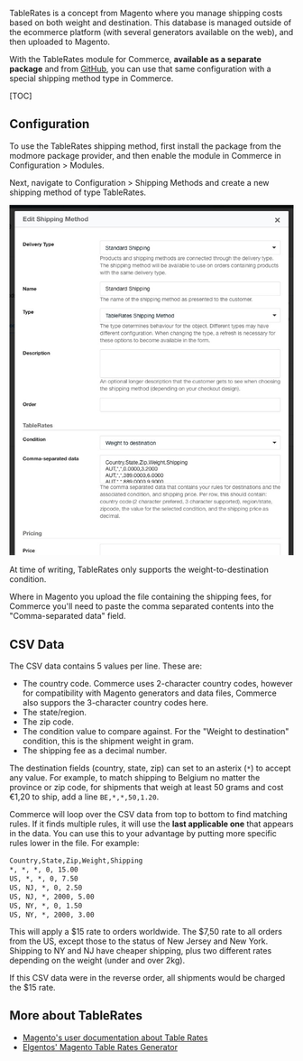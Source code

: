 
TableRates is a concept from Magento where you manage shipping costs based on both weight and destination. This database is managed outside of the ecommerce platform (with several generators available on the web), and then uploaded to Magento.

With the TableRates module for Commerce, **available as a separate package** and from [GitHub](https://github.com/modmore/Commerce_TableRates), you can use that same configuration with a special shipping method type in Commerce.

[TOC]
 
## Configuration

To use the TableRates shipping method, first install the package from the modmore package provider, and then enable the module in Commerce in Configuration > Modules.

Next, navigate to Configuration > Shipping Methods and create a new shipping method of type TableRates. 

![Screenshot showing the edit panel for a TableRates shipping method](../../../images/modules/tablerates.jpg)

At time of writing, TableRates only supports the weight-to-destination condition. 
 
Where in Magento you upload the file containing the shipping fees, for Commerce you'll need to paste the comma separated contents into the "Comma-separated data" field. 

## CSV Data

The CSV data contains 5 values per line. These are:

- The country code. Commerce uses 2-character country codes, however for compatibility with Magento generators and data files, Commerce also suppors the 3-character country codes here.
- The state/region.
- The zip code.
- The condition value to compare against. For the "Weight to destination" condition, this is the shipment weight in gram. 
- The shipping fee as a decimal number.

The destination fields (country, state, zip) can set to an asterix (`*`) to accept any value. For example, to match shipping to Belgium no matter the province or zip code, for shipments that weigh at least 50 grams and cost €1,20 to ship, add a line `BE,*,*,50,1.20`. 

Commerce will loop over the CSV data from top to bottom to find matching rules. If it finds multiple rules, it will use the **last applicable one** that appears in the data. You can use this to your advantage by putting more specific rules lower in the file. For example:

````
Country,State,Zip,Weight,Shipping
*, *, *, 0, 15.00
US, *, *, 0, 7.50
US, NJ, *, 0, 2.50
US, NJ, *, 2000, 5.00
US, NY, *, 0, 1.50
US, NY, *, 2000, 3.00
````

This will apply a $15 rate to orders worldwide. The $7,50 rate to all orders from the US, except those to the status of New Jersey and New York. Shipping to NY and NJ have cheaper shipping, plus two different rates depending on the weight (under and over 2kg). 

If this CSV data were in the reverse order, all shipments would be charged the $15 rate.

## More about TableRates

- [Magento's user documentation about Table Rates](http://docs.magento.com/m2/ce/user_guide/shipping/shipping-table-rate.html)
- [Elgentos' Magento Table Rates Generator](https://www.elgentos.nl/tablerates/)

